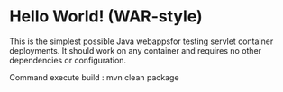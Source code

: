 Hello World! (WAR-style)
===============

This is the simplest possible Java webappsfor testing servlet  container deployments.  It should work on any container and requires no other dependencies or configuration.

Command execute build :
mvn clean package
